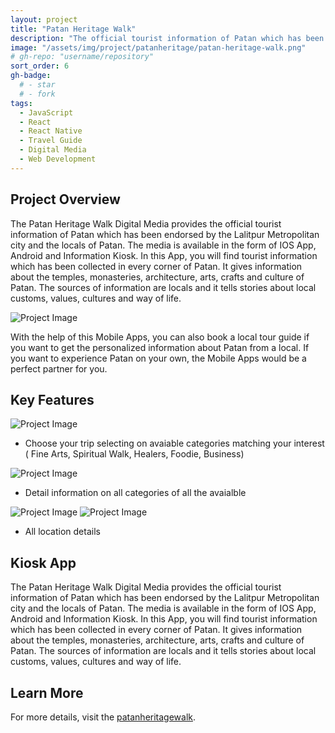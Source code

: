 ```yaml
---
layout: project
title: "Patan Heritage Walk"
description: "The official tourist information of Patan which has been endorsed by the Lalitpur Metropolitan city and the locals of Patan"
image: "/assets/img/project/patanheritage/patan-heritage-walk.png"
# gh-repo: "username/repository"
sort_order: 6
gh-badge:
  # - star
  # - fork
tags:
  - JavaScript
  - React
  - React Native
  - Travel Guide
  - Digital Media
  - Web Development
---
```


## Project Overview


The Patan Heritage Walk Digital Media provides the official tourist information of Patan which has been endorsed by the Lalitpur Metropolitan city and the locals of Patan. The media is available in the form of IOS App, Android and Information Kiosk. In this App, you will find tourist information which has been collected in every corner of Patan. It gives information about the temples, monasteries, architecture, arts, crafts and culture of Patan. The sources of information are locals and it tells stories about local customs, values, cultures and way of life.

![Project Image](/assets/img/project/patanheritage/mobile.png)


With the help of this Mobile Apps, you can also book a local tour guide if you want to get the personalized information about Patan from a local. If you want to experience Patan on your own, the Mobile Apps would be a perfect partner for you.


## Key Features

![Project Image](/assets/img/project/patanheritage/sc1.png)
- Choose your trip selecting on avaiable categories matching your interest ( Fine Arts, Spiritual Walk, Healers, Foodie, Business)

![Project Image](/assets/img/project/patanheritage/sc2.png)
- Detail information on all categories of all the avaialble 

![Project Image](/assets/img/project/patanheritage/sc3.png)
![Project Image](/assets/img/project/patanheritage/sc4.png)
- All location details

## Kiosk App
The Patan Heritage Walk Digital Media provides the official tourist information of Patan which has been endorsed by the Lalitpur Metropolitan city and the locals of Patan. The media is available in the form of IOS App, Android and Information Kiosk. In this App, you will find tourist information which has been collected in every corner of Patan. It gives information about the temples, monasteries, architecture, arts, crafts and culture of Patan. The sources of information are locals and it tells stories about local customs, values, cultures and way of life.

## Learn More

For more details, visit the [patanheritagewalk](https://patanheritagewalk.app/).
